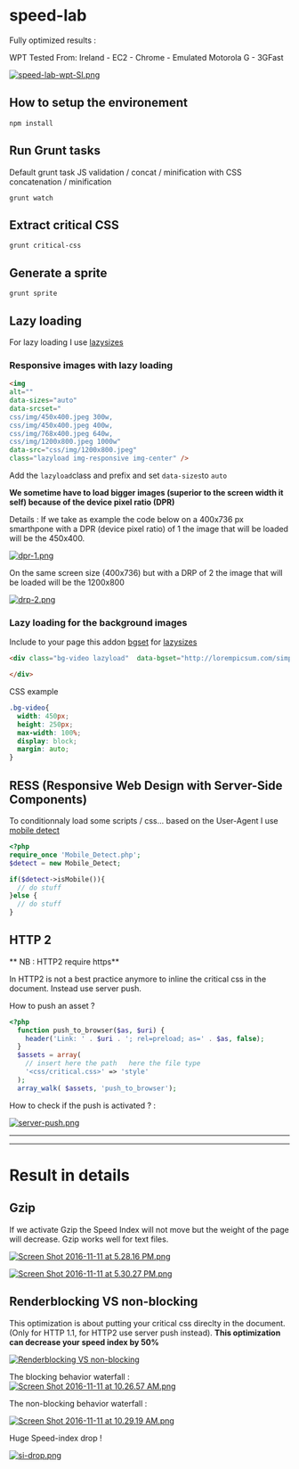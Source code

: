 # speed-lab

Fully optimized results :

WPT Tested From: Ireland - EC2 - Chrome - Emulated Motorola G - 3GFast

[![speed-lab-wpt-SI.png](https://s13.postimg.org/stbf06qh3/speed_lab_wpt_SI.png)](https://postimg.org/image/tvlliq9ab/)



## How to setup the environement

```
npm install
```


## Run Grunt tasks

Default grunt task JS validation / concat / minification with CSS concatenation / minification
```
grunt watch
```


## Extract critical CSS

```
grunt critical-css
```

## Generate a sprite

```
grunt sprite
```


## Lazy loading

For lazy loading I use [lazysizes](https://github.com/aFarkas/lazysizes)

### Responsive images with lazy loading


```html
<img
alt=""
data-sizes="auto"
data-srcset="
css/img/450x400.jpeg 300w,
css/img/450x400.jpeg 400w,
css/img/768x400.jpeg 640w,
css/img/1200x800.jpeg 1000w"
data-src="css/img/1200x800.jpeg"
class="lazyload img-responsive img-center" />
```

Add the ```lazyload```class and prefix and set ```data-sizes```to ```auto```

**We sometime have to load bigger images (superior to the screen width it self) because of the device pixel ratio (DPR)**

Details : If we take as example the code below on a 400x736 px smarthpone with a DPR (device pixel ratio) of 1 the image that will be loaded will be the 450x400.

[![dpr-1.png](https://s22.postimg.org/acgi2z4gh/dpr_1.png)](https://postimg.org/image/sf9ku70b1/)

On the same screen size (400x736) but with a DRP of 2 the image that will be loaded will be the 1200x800

[![drp-2.png](https://s22.postimg.org/mfltqjfip/drp_2.png)](https://postimg.org/image/64lpu830t/)





### Lazy loading for the background images

Include to your page this addon [bgset](https://github.com/aFarkas/lazysizes/tree/gh-pages/plugins/bgset) for [lazysizes](https://github.com/aFarkas/lazysizes)

```html
<div class="bg-video lazyload"  data-bgset="http://lorempicsum.com/simpsons/200/200/1 200w, http://lorempicsum.com/simpsons/300/300/1 300w, http://lorempicsum.com/simpsons/400/300/1 400w, http://lorempicsum.com/simpsons/768/400/1 700w" data-sizes="auto">

</div>
```
CSS example
```css
.bg-video{
  width: 450px;
  height: 250px;
  max-width: 100%;
  display: block;
  margin: auto;
}
```


## RESS (Responsive Web Design with Server-Side Components)

To conditionnaly load some scripts / css...  based on the User-Agent I use [mobile detect](https://github.com/serbanghita/Mobile-Detect)

```php
<?php
require_once 'Mobile_Detect.php';
$detect = new Mobile_Detect;

if($detect->isMobile()){
  // do stuff
}else {
  // do stuff
}
```



## HTTP 2

** NB : HTTP2 require https**

In HTTP2 is not a best practice anymore to inline the critical css in the document. Instead use server push.

How to push an asset ?

```php
<?php
  function push_to_browser($as, $uri) {
    header('Link: ' . $uri . '; rel=preload; as=' . $as, false);
  }
  $assets = array(
    // insert here the path   here the file type
    '<css/critical.css>' => 'style'
  );
  array_walk( $assets, 'push_to_browser');
```


How to check if the push is activated ? :

[![server-push.png](https://s18.postimg.org/ho1s77zgp/server_push.png)](https://postimg.org/image/us7cjwrid/)



<hr/>
<hr/>



# Result in details


## Gzip

If we activate Gzip the Speed Index will not move but the weight of the page will decrease. Gzip works well for text files.

[![Screen Shot 2016-11-11 at 5.28.16 PM.png](https://s14.postimg.org/rnzt3j6ip/Screen_Shot_2016_11_11_at_5_28_16_PM.png)](https://postimg.org/image/qyh0r65z1/)


[![Screen Shot 2016-11-11 at 5.30.27 PM.png](https://s14.postimg.org/548ob75k1/Screen_Shot_2016_11_11_at_5_30_27_PM.png)](https://postimg.org/image/ua9mi16u5/)


## Renderblocking VS non-blocking

This optimization is about putting your critical css direclty in the document. (Only for HTTP 1.1, for HTTP2 use server push instead). **This optimization can decrease your speed index by 50%**

[![Renderblocking VS non-blocking](https://s17.postimg.org/6ku2e04zj/filmstrip_2.png)](https://postimg.org/image/xinzfqpmj/)

The blocking behavior waterfall :
[![Screen Shot 2016-11-11 at 10.26.57 AM.png](https://s11.postimg.org/qg34kbi43/Screen_Shot_2016_11_11_at_10_26_57_AM.png)](https://postimg.org/image/ridb2v0xb/)

The non-blocking behavior waterfall :

[![Screen Shot 2016-11-11 at 10.29.19 AM.png](https://s17.postimg.org/62ec16ntr/Screen_Shot_2016_11_11_at_10_29_19_AM.png)](https://postimg.org/image/o57esejob/)


Huge Speed-index drop !

[![si-drop.png](https://s16.postimg.org/rd1bmadad/si_drop.png)](https://postimg.org/image/63dpbfwzl/)
